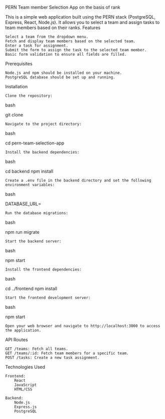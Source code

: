 PERN Team member Selection App on the basis of rank

This is a simple web application built using the PERN stack (PostgreSQL, Express, React, Node.js). It allows you to select a team and assign tasks to team members based on their ranks.
Features

    Select a team from the dropdown menu.
    Fetch and display team members based on the selected team.
    Enter a task for assignment.
    Submit the form to assign the task to the selected team member.
    Basic form validation to ensure all fields are filled.

Prerequisites

    Node.js and npm should be installed on your machine.
    PostgreSQL database should be set up and running.

Installation

    Clone the repository:

bash

git clone <repository-url>

    Navigate to the project directory:

bash

cd pern-team-selection-app

    Install the backend dependencies:

bash

cd backend
npm install

    Create a .env file in the backend directory and set the following environment variables:

bash

DATABASE_URL=<your-database-url>

    Run the database migrations:

bash

npm run migrate

    Start the backend server:

bash

npm start

    Install the frontend dependencies:

bash

cd ../frontend
npm install

    Start the frontend development server:

bash

npm start

    Open your web browser and navigate to http://localhost:3000 to access the application.

API Routes

    GET /teams: Fetch all teams.
    GET /teams/:id: Fetch team members for a specific team.
    POST /tasks: Create a new task assignment.

Technologies Used

    Frontend:
        React
        JavaScript
        HTML/CSS

    Backend:
        Node.js
        Express.js
        PostgreSQL

